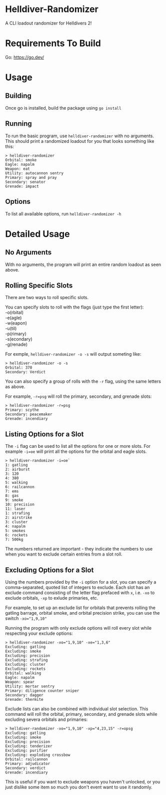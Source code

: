 # Helldiver-Randomizer

A CLI loadout randomizer for Helldivers 2!

# Requirements To Build
Go: https://go.dev/

# Usage
## Building
Once go is installed, build the package using `go install`

## Running 
To run the basic program, use `helldiver-randomizer` with no arguments. This should print a randomized loadout for you that looks something like this:

```
> helldiver-randomizer
Orbital: smoke
Eagle: napalm
Weapon: eat
Utility: autocannon sentry
Primary: spray and pray
Secondary: senator
Grenade: impact
```


## Options
To list all available options, run `helldiver-randomizer -h` 

# Detailed Usage
## No Arguments
With no arguments, the program will print an entire random loadout as seen above.

## Rolling Specific Slots 
There are two ways to roll specific slots.

You can specify slots to roll with the flags (just type the first letter):  
-o(rbital)  
-e(agle)  
-w(eapon)  
-u(til)  
-p(rimary)  
-s(econdary)  
-g(renade)  

For exmple, `helldiver-randomizer -o -s` will output someting like:
```
> helldiver-randomizer -o -s
Orbital: 370
Secondary: Verdict
```

You can also specify a group of rolls with the `-r` flag, using the same letters as above.

For example, `-r=psg` will roll the primary, secondary, and grenade slots:
```
> helldiver-randomizer -r=psg
Primary: scythe
Secondary: peacemaker
Grenade: incendiary
```

## Listing Options for a Slot
The `-i` flag can be used to list all the options for one or more slots. 
For example `-i=oe` will print all the options for the orbital and eagle slots.

```
> helldiver-randomizer -i=oe`
1: gatling
2: airburst
3: 120
4: 380
5: walking
6: railcannon
7: ems
8: gas
9: smoke
10: precision
11: laser
1: strafing
2: airstrike
3: cluster
4: napalm
5: smokes
6: rockets
7: 500kg
```

The numbers returned are important - they indicate the numbers to use when you want to exclude certain entries from a slot roll.

## Excluding Options for a Slot
Using the numbers provided by the `-i` option for a slot, you can specify a comma-separated, quoted list of integers to exclude. Each slot has an exclude command consisting of the letter flag prefaced with `x`, i.e. `-xo` to exclude orbitals, `-xp` to exlude primaries, etc.

For example, to set up an exclude list for orbitals that prevents rolling the gatling barrage, orbital smoke, and orbital precision strike, you can use the switch
 `-xo="1,9,10"`

Running the program with only exclude options will roll every slot while respecting your exclude options:
```
> helldiver-randomizer -xo="1,9,10" -xe="1,3,6"
Excluding: gatling
Excluding: smoke
Excluding: precision
Excluding: strafing
Excluding: cluster
Excluding: rockets
Orbital: walking
Eagle: napalm
Weapon: spear
Utility: mortar sentry
Primary: diligence counter sniper
Secondary: dagger
Grenade: thermite
```
Exclude lists can also be combined with individual slot selection. This command will roll the orbital, primary, secondary, and grenade slots while excluding severa orbitals and primaries: 

```
> helldiver-randomizer -xo="1,9,10" -xp="4,23,15" -r=opsg
Excluding: gatling
Excluding: smoke
Excluding: precision
Excluding: tenderizer
Excluding: purifier
Excluding: exploding crossbow
Orbital: railcannon
Primary: adjudicator
Secondary: verdict
Grenade: incendiary
```

This is useful if you want to exclude weapons you haven't unlocked, or you just dislike some item so much you don't event want to use it randomly. 
